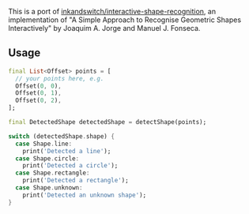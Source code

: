 This is a port of [inkandswitch/interactive-shape-recognition](https://github.com/inkandswitch/interactive-shape-recognition), an implementation of "A Simple Approach to Recognise Geometric Shapes Interactively" by Joaquim A. Jorge and Manuel J. Fonseca.

## Usage

```dart
final List<Offset> points = [
  // your points here, e.g.
  Offset(0, 0),
  Offset(0, 1),
  Offset(0, 2),
];

final DetectedShape detectedShape = detectShape(points);

switch (detectedShape.shape) {
  case Shape.line:
    print('Detected a line');
  case Shape.circle:
    print('Detected a circle');
  case Shape.rectangle:
    print('Detected a rectangle');
  case Shape.unknown:
    print('Detected an unknown shape');
}
```
